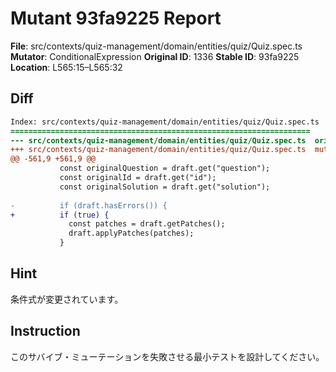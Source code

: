 # Mutant 93fa9225 Report

**File**: src/contexts/quiz-management/domain/entities/quiz/Quiz.spec.ts
**Mutator**: ConditionalExpression
**Original ID**: 1336
**Stable ID**: 93fa9225
**Location**: L565:15–L565:32

## Diff

```diff
Index: src/contexts/quiz-management/domain/entities/quiz/Quiz.spec.ts
===================================================================
--- src/contexts/quiz-management/domain/entities/quiz/Quiz.spec.ts	original
+++ src/contexts/quiz-management/domain/entities/quiz/Quiz.spec.ts	mutated #1336
@@ -561,9 +561,9 @@
           const originalQuestion = draft.get("question");
           const originalId = draft.get("id");
           const originalSolution = draft.get("solution");
 
-          if (draft.hasErrors()) {
+          if (true) {
             const patches = draft.getPatches();
             draft.applyPatches(patches);
           }
```

## Hint

条件式が変更されています。

## Instruction

このサバイブ・ミューテーションを失敗させる最小テストを設計してください。
